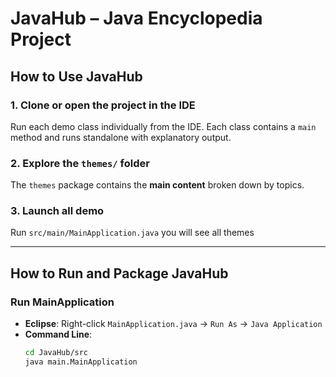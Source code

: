 # JavaHub – Java Encyclopedia Project

## How to Use JavaHub

### 1. Clone or open the project in the IDE

Run each demo class individually from the IDE. 
Each class contains a `main` method and runs standalone with explanatory output.

### 2. Explore the `themes/` folder

The `themes` package contains the **main content** broken down by topics.

### 3. Launch all demo

Run `src/main/MainApplication.java` you will see all themes

---

## How to Run and Package JavaHub

### Run MainApplication

- **Eclipse**: Right-click `MainApplication.java` → `Run As` → `Java Application`  
- **Command Line**:
  ```bash
  cd JavaHub/src
  java main.MainApplication


